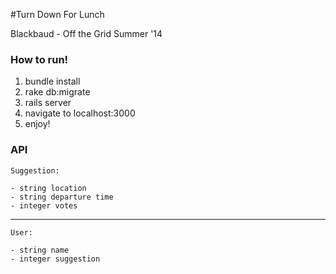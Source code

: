 #Turn Down For Lunch

Blackbaud - Off the Grid Summer '14

### How to run!
1. bundle install
2. rake db:migrate
3. rails server
4. navigate to localhost:3000
5. enjoy!


### API

    Suggestion:
	
	- string location
	- string departure time
	- integer votes

-----
    
    User:
	
	- string name
	- integer suggestion


